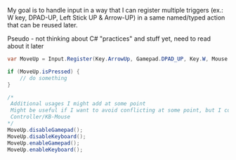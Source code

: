 My goal is to handle input in a way that I can register multiple triggers (ex.: W key, DPAD-UP, Left Stick UP & Arrow-UP) in a same named/typed action that can be reused later.

Pseudo - not thinking about C# "practices" and stuff yet, need to read about it later
```cs
var MoveUp = Input.Register(Key.ArrowUp, Gamepad.DPAD_UP, Key.W, Mouse.LMB);

if (MoveUp.isPressed) {
    // do something
}

/*
 Additional usages I might add at some point
 Might be useful if I want to avoid conflicting at some point, but I could as well just let players press anything to switch between
 Controller/KB-Mouse
*/
MoveUp.disableGamepad();
MoveUp.disableKeyboard();
MoveUp.enableGamepad();
MoveUp.enableKeyboard();


```